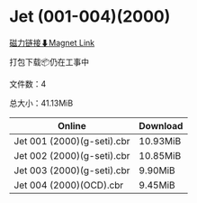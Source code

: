 # Jet (001-004)(2000)

[磁力链接⬇Magnet Link](magnet:?xt=urn:btih:c9d93aef02c0fb71e4ca108ac2b7f7eb22d8fccf&dn=Jet%20%28001-004%29%282000%29)

打包下载📦仍在工事中

文件数：4

总大小：41.13MiB

Online | Download
--- | ---
Jet 001 (2000)(g-seti).cbr | 10.93MiB
Jet 002 (2000)(g-seti).cbr | 10.85MiB
Jet 003 (2000)(g-seti).cbr | 9.90MiB
Jet 004 (2000)(OCD).cbr | 9.45MiB